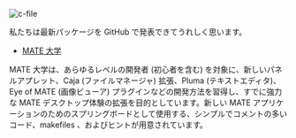 <!--
.. link:
.. description: Development
.. tags: News
.. date: 2013-03-12 18:58:22
.. title: MATE 大学
.. slug: 2013-03-12-mate-university
.. author: Stefano Karapetsas
-->

![c-file](/assets/img/blog/c-file.png)

私たちは最新パッケージを GitHub で発表できてうれしく思います。

  * [MATE 大学](https://github.com/mate-desktop/mate-university)

MATE 大学は、あらゆるレベルの開発者 (初心者を含む) を対象に、新しいパネルアプレット、Caja (ファイルマネージャ) 拡張、Pluma (テキストエディタ)、Eye of MATE (画像ビューア) プラグインなどの開発方法を習得し、すでに強力な MATE デスクトップ体験の拡張を目的としています。新しい MATE アプリケーションのためのスプリングボードとして使用する、シンプルでコメントの多いコード、makefiles 、およびヒントが用意されています。

